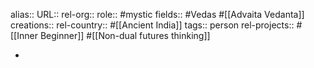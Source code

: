 alias::
URL::
rel-org::
role:: #mystic
fields:: #Vedas #[[Advaita Vedanta]]
creations::
rel-country:: #[[Ancient India]]
tags:: person
rel-projects:: #[[Inner Beginner]] #[[Non-dual futures thinking]]



-
